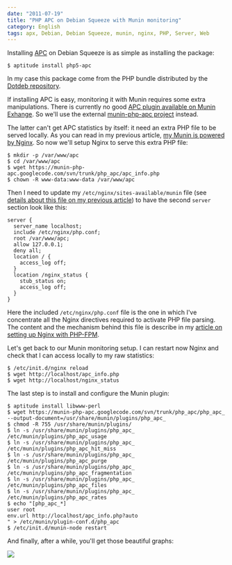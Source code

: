 ```yaml
---
date: "2011-07-19"
title: "PHP APC on Debian Squeeze with Munin monitoring"
category: English
tags: apx, Debian, Debian Squeeze, munin, nginx, PHP, Server, Web
---
```


Installing [APC](https://php.net/manual/en/book.apc.php) on Debian Squeeze is
as simple as installing the package:

```shell-session
$ aptitude install php5-apc
```

In my case this package come from the PHP bundle distributed by the [Dotdeb
repository](https://www.dotdeb.org).

If installing APC is easy, monitoring it with Munin requires some extra
manipulations. There is currently no good [APC plugin available on Munin
Exhange](https://exchange.munin-monitoring.org/plugins/search?keyword=apc). So
we'll use the external [munin-php-apc
project](https://code.google.com/p/munin-php-apc/) instead.

The latter can't get APC statistics by itself: it need an extra PHP file to be
served locally. As you can read in my previous article, [my Munin is powered by
Nginx]({filename}/2011/munin-monitor-debian-squeeze-server.md).
So now we'll setup Nginx to serve this extra PHP file:

```shell-session
$ mkdir -p /var/www/apc
$ cd /var/www/apc
$ wget https://munin-php-apc.googlecode.com/svn/trunk/php_apc/apc_info.php
$ chown -R www-data:www-data /var/www/apc
```

Then I need to update my `/etc/nginx/sites-available/munin` file (see [details
about this file on my previous
article]({filename}/2011/munin-monitor-debian-squeeze-server.md))
to have the second `server` section look like this:

```nginx
server {
  server_name localhost;
  include /etc/nginx/php.conf;
  root /var/www/apc;
  allow 127.0.0.1;
  deny all;
  location / {
    access_log off;
  }
  location /nginx_status {
    stub_status on;
    access_log off;
  }
}
```

Here the included `/etc/nginx/php.conf` file is the one in which I've
concentrate all the Nginx directives required to activate PHP file parsing. The
content and the mechanism behind this file is describe in my [article on
setting up Nginx with
PHP-FPM]({filename}/2011/nginx-php-fpm-mysql-debian-squeeze-server.md).

Let's get back to our Munin monitoring setup. I can restart now Nginx and check
that I can access locally to my raw statistics:

```shell-session
$ /etc/init.d/nginx reload
$ wget http://localhost/apc_info.php
$ wget http://localhost/nginx_status
```

The last step is to install and configure the Munin plugin:

```shell-session
$ aptitude install libwww-perl
$ wget https://munin-php-apc.googlecode.com/svn/trunk/php_apc/php_apc_ --output-document=/usr/share/munin/plugins/php_apc_
$ chmod -R 755 /usr/share/munin/plugins/
$ ln -s /usr/share/munin/plugins/php_apc_ /etc/munin/plugins/php_apc_usage
$ ln -s /usr/share/munin/plugins/php_apc_ /etc/munin/plugins/php_apc_hit_miss
$ ln -s /usr/share/munin/plugins/php_apc_ /etc/munin/plugins/php_apc_purge
$ ln -s /usr/share/munin/plugins/php_apc_ /etc/munin/plugins/php_apc_fragmentation
$ ln -s /usr/share/munin/plugins/php_apc_ /etc/munin/plugins/php_apc_files
$ ln -s /usr/share/munin/plugins/php_apc_ /etc/munin/plugins/php_apc_rates
$ echo "[php_apc_*]
user root
env.url http://localhost/apc_info.php?auto
" > /etc/munin/plugin-conf.d/php_apc
$ /etc/init.d/munin-node restart
```

And finally, after a while, you'll get those beautiful graphs:

![]({attach}php-apc-munin-graphs.png)

